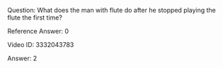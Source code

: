 Question: What does the man with flute do after he stopped playing the flute the first time?

Reference Answer: 0

Video ID: 3332043783

Answer: 2

